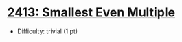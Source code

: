 # [2413: Smallest Even Multiple](https://leetcode.com/problems/smallest-even-multiple/)
- Difficulty: trivial (1 pt)
        